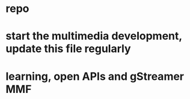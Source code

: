 # repo
# start the multimedia development, update this file regularly
# learning, open APIs and gStreamer MMF
